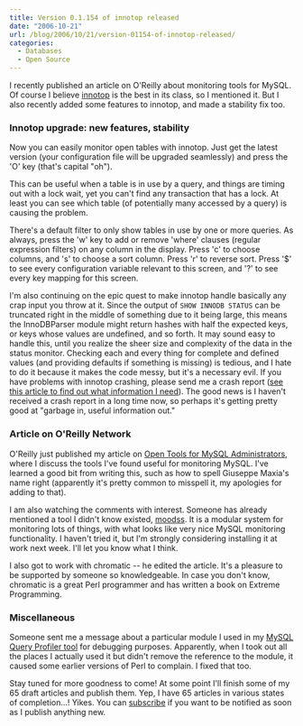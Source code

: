 ```yaml
---
title: Version 0.1.154 of innotop released
date: "2006-10-21"
url: /blog/2006/10/21/version-01154-of-innotop-released/
categories:
  - Databases
  - Open Source
---
```

I recently published an article on O'Reilly about monitoring tools for MySQL. Of course I believe [innotop][1] is the best in its class, so I mentioned it. But I also recently added some features to innotop, and made a stability fix too.

### Innotop upgrade: new features, stability

Now you can easily monitor open tables with innotop. Just get the latest version (your configuration file will be upgraded seamlessly) and press the 'O' key (that's capital "oh").

This can be useful when a table is in use by a query, and things are timing out with a lock wait, yet you can't find any transaction that has a lock. At least you can see which table (of potentially many accessed by a query) is causing the problem.

There's a default filter to only show tables in use by one or more queries. As always, press the 'w' key to add or remove 'where' clauses (regular expression filters) on any column in the display. Press 'c' to choose columns, and 's' to choose a sort column. Press 'r' to reverse sort. Press '$' to see every configuration variable relevant to this screen, and '?' to see every key mapping for this screen.

I'm also continuing on the epic quest to make innotop handle basically any crap input you throw at it. Since the output of `SHOW INNODB STATUS` can be truncated right in the middle of something due to it being large, this means the InnoDBParser module might return hashes with half the expected keys, or keys whose values are undefined, and so forth. It may sound easy to handle this, until you realize the sheer size and complexity of the data in the status monitor. Checking each and every thing for complete and defined values (and providing defaults if something is missing) is tedious, and I hate to do it because it makes the code messy, but it's a necessary evil. If you have problems with innotop crashing, please send me a crash report ([see this article to find out what information I need][2]). The good news is I haven't received a crash report in a long time now, so perhaps it's getting pretty good at "garbage in, useful information out."

### Article on O'Reilly Network

O'Reilly just published my article on [Open Tools for MySQL Administrators][3], where I discuss the tools I've found useful for monitoring MySQL. I've learned a good bit from writing this, such as how to spell Giuseppe Maxia's name right (apparently it's pretty common to misspell it, my apologies for adding to that).

I am also watching the comments with interest. Someone has already mentioned a tool I didn't know existed, [moodss][4]. It is a modular system for monitoring lots of things, with what looks like very nice MySQL monitoring functionality. I haven't tried it, but I'm strongly considering installing it at work next week. I'll let you know what I think.

I also got to work with chromatic -- he edited the article. It's a pleasure to be supported by someone so knowledgeable. In case you don't know, chromatic is a great Perl programmer and has written a book on Extreme Programming.

### Miscellaneous

Someone sent me a message about a particular module I used in my [MySQL Query Profiler tool][5] for debugging purposes. Apparently, when I took out all the places I actually used it but didn't remove the reference to the module, it caused some earlier versions of Perl to complain. I fixed that too.

Stay tuned for more goodness to come! At some point I'll finish some of my 65 draft articles and publish them. Yep, I have 65 articles in various states of completion&#8230;! Yikes. You can [subscribe][6] if you want to be notified as soon as I publish anything new.

 [1]: http://www.xaprb.com/innotop/
 [2]: http://www.xaprb.com/blog/2006/08/02/what-to-do-when-innotop-crashes/
 [3]: http://www.oreillynet.com/pub/a/mysql/2006/10/19/mysql-tools.html
 [4]: http://jfontain.free.fr/mysql/
 [5]: http://www.xaprb.com/mysql-query-profiler/
 [6]: http://www.xaprb.com/blog/subscribe/
